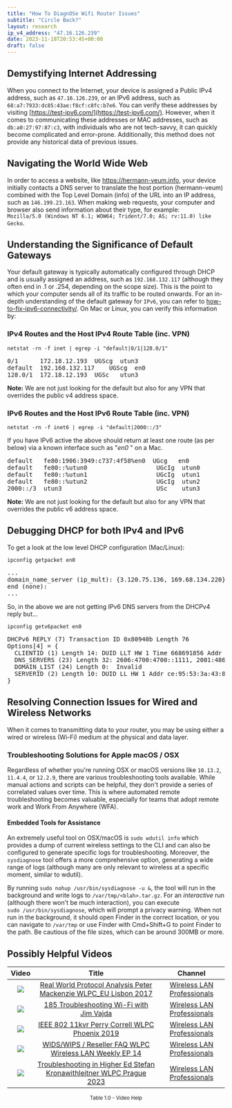 ```yaml
---
title: "How To DiagnOSe Wifi Router Issues"
subtitle: "Circle Back?"
layout: research
ip_v4_address: "47.16.126.239"
date: 2023-11-18T20:53:45+00:00
draft: false
---
```


## Demystifying Internet Addressing

When you connect to the Internet, your device is assigned a Public IPv4 address, such as ```47.16.126.239```, or an IPv6 address, such as ```68:a7:7933:dc85:43ae:f8cf:c8fc:b7e6```. You can verify these addresses by visiting [https://test-ipv6.com/](https://test-ipv6.com/). However, when it comes to communicating these addresses or MAC addresses, such as ```db:a0:27:97:87:c3```, with individuals who are not tech-savvy, it can quickly become complicated and error-prone. Additionally, this method does not provide any historical data of previous issues.
## Navigating the World Wide Web

In order to access a website, like https://hermann-veum.info, your device initially contacts a DNS server to translate the host portion (hermann-veum) combined with the Top Level Domain (info) of the URL into an IP address, such as ```146.199.23.163```. When making web requests, your computer and browser also send information about their type, for example: <br>```Mozilla/5.0 (Windows NT 6.1; WOW64; Trident/7.0; AS; rv:11.0) like Gecko```.
## Understanding the Significance of Default Gateways

Your default gateway is typically automatically configured through DHCP and is usually assigned an address, such as ```192.168.132.117``` (although they often end in .1 or .254, depending on the scope size). This is the point to which your computer sends all of its traffic to be routed onwards. For an in-depth understanding of the default gateway for ```IPv6```, you can refer to [how-to-fix-ipv6-connectivity/](/blog/how-to-fix-ipv6-connectivity/). On Mac or Linux, you can verify this information by:
<br>
### IPv4 Routes and the Host IPv4 Route Table (inc. VPN)
```netstat -rn -f inet | egrep -i "default|0/1|128.0/1"```

<pre>
0/1      172.18.12.193  UGScg  utun3
default  192.168.132.117    UGScg  en0
128.0/1  172.18.12.193  UGSc   utun3</pre>

**Note:** We are not just looking for the default but also for any VPN that overrides the public v4 address space.

### IPv6 Routes and the Host IPv6 Route Table (inc. VPN)
```netstat -rn -f inet6 | egrep -i "default|2000::/3"```

If you have IPv6 active the above should return at least one route (as per below) via a known interface such as "_en0_ " on a Mac. 

<pre>
default   fe80:1906:3949:c737:4f58%en0  UGcg   en0
default   fe80::%utun0                   UGcIg  utun0
default   fe80::%utun1                   UGcIg  utun1
default   fe80::%utun2                   UGcIg  utun2
2000::/3  utun3                          USc    utun3</pre>

**Note:** We are not just looking for the default but also for any VPN that overrides the public v6 address space.
<br>

## Debugging DHCP for both IPv4 and IPv6

To get a look at the low level DHCP configuration (Mac/Linux): 

```ipconfig getpacket en0```

<pre>
...
domain_name_server (ip_mult): {3.120.75.136, 169.68.134.220}
end (none):
...</pre>

So, in the above we are not getting IPv6 DNS servers from the DHCPv4 reply but...

```ipconfig getv6packet en0```

<pre>
DHCPv6 REPLY (7) Transaction ID 0x80940b Length 76
Options[4] = {
  CLIENTID (1) Length 14: DUID LLT HW 1 Time 668691856 Addr db:a0:27:97:87:c3
  DNS_SERVERS (23) Length 32: 2606:4700:4700::1111, 2001:4860:4860::8844
  DOMAIN_LIST (24) Length 0:  Invalid
  SERVERID (2) Length 10: DUID LL HW 1 Addr ce:95:53:3a:43:8c
}</pre>




## Resolving Connection Issues for Wired and Wireless Networks
When it comes to transmitting data to your router, you may be using either a wired or wireless (Wi-Fi) medium at the physical and data layer. 
### Troubleshooting Solutions for Apple macOS / OSX
Regardless of whether you're running OSX or macOS versions like `10.13.2`, `11.4.4`, or `12.2.9`, there are various troubleshooting tools available. While manual actions and scripts can be helpful, they don't provide a series of correlated values over time. This is where automated remote troubleshooting becomes valuable, especially for teams that adopt remote work and Work From Anywhere (WFA).
#### Embedded Tools for Assistance
An extremely useful tool on OSX/macOS is ```sudo wdutil info``` which provides a dump of current wireless settings to the CLI and can also be configured to generate specific logs for troubleshooting. Moreover, the ```sysdiagnose``` tool offers a more comprehensive option, generating a wide range of logs (although many are only relevant to wireless at a specific moment, similar to wdutil).

By running ```sudo nohup /usr/bin/sysdiagnose -u &```, the tool will run in the background and write logs to ```/var/tmp/<blah>.tar.gz```. For an *interactive* run (although there won't be much interaction), you can execute<br>```sudo /usr/bin/sysdiagnose```, which will prompt a privacy warning. When not run in the background, it should open Finder in the correct location, or you can navigate to ```/var/tmp``` or use Finder with Cmd+Shift+G to point Finder to the path. Be cautious of the file sizes, which can be around 300MB or more.
## Possibly Helpful Videos

<link href="/plugins/lity/css/lity.min.css" rel="stylesheet">
<script src="/plugins/lity/js/lity.min.js"></script>
<div class="table1-start"></div>

|Video | Title | Channel |
| :---: | :---: | :---: |
|<a href="https://www.youtube.com/watch?v=npVezI4l7tA" data-lity><img src="https://i.ytimg.com/vi/npVezI4l7tA/default.jpg" class="img-fluid"></a>|<a href="https://www.youtube.com/watch?v=npVezI4l7tA" data-lity>Real World Protocol Analysis   Peter Mackenzie   WLPC_EU Lisbon 2017</a>|<a target="_blank" href="https://www.youtube.com/channel/UCIzBSS46vcqhwmBZ7ZpY-yg" >Wireless LAN Professionals</a>|
|<a href="https://www.youtube.com/watch?v=NL7tJm_QIKo" data-lity><img src="https://i.ytimg.com/vi/NL7tJm_QIKo/default.jpg" class="img-fluid"></a>|<a href="https://www.youtube.com/watch?v=NL7tJm_QIKo" data-lity>185   Troubleshooting Wi-Fi with Jim Vajda</a>|<a target="_blank" href="https://www.youtube.com/channel/UCIzBSS46vcqhwmBZ7ZpY-yg" >Wireless LAN Professionals</a>|
|<a href="https://www.youtube.com/watch?v=p_K9xHxFM8Y" data-lity><img src="https://i.ytimg.com/vi/p_K9xHxFM8Y/default.jpg" class="img-fluid"></a>|<a href="https://www.youtube.com/watch?v=p_K9xHxFM8Y" data-lity>IEEE 802 11kvr   Perry Correll   WLPC Phoenix 2019</a>|<a target="_blank" href="https://www.youtube.com/channel/UCIzBSS46vcqhwmBZ7ZpY-yg" >Wireless LAN Professionals</a>|
|<a href="https://www.youtube.com/watch?v=Xf7gieMiqGU" data-lity><img src="https://i.ytimg.com/vi/Xf7gieMiqGU/default.jpg" class="img-fluid"></a>|<a href="https://www.youtube.com/watch?v=Xf7gieMiqGU" data-lity>WIDS/WIPS / Reseller FAQ   WLPC Wireless LAN Weekly EP 14</a>|<a target="_blank" href="https://www.youtube.com/channel/UCIzBSS46vcqhwmBZ7ZpY-yg" >Wireless LAN Professionals</a>|
|<a href="https://www.youtube.com/watch?v=wNBRINpizoU" data-lity><img src="https://i.ytimg.com/vi/wNBRINpizoU/default.jpg" class="img-fluid"></a>|<a href="https://www.youtube.com/watch?v=wNBRINpizoU" data-lity>Troubleshooting in Higher Ed   Stefan Kronawithleitner   WLPC Prague 2023</a>|<a target="_blank" href="https://www.youtube.com/channel/UCIzBSS46vcqhwmBZ7ZpY-yg" >Wireless LAN Professionals</a>|

<center><small>Table 1.0 - Video Help</small></center>
 <br>
<div class="table1-end"></div>
<script type="text/javascript">
(function() {
    $('div.table1-start').nextUntil('div.table1-end', 'table').addClass('table thead-dark table-striped table-responsive rounded').attr('id', 't1');
    $('#t1').find('thead').addClass('thead-dark');
})();
</script>
